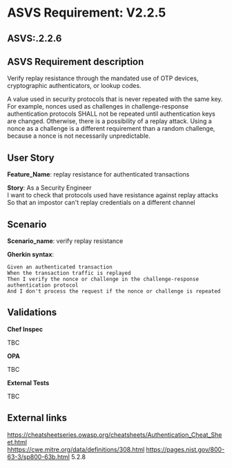 # ASVS Requirement: V2.2.5

## ASVS:.2.2.6

## ASVS Requirement description

Verify replay resistance through the mandated use of OTP devices, cryptographic authenticators, or lookup codes.

A value used in security protocols that is never repeated with the same key. For example, nonces used as challenges in challenge-response authentication protocols SHALL not be repeated until authentication keys are changed. Otherwise, there is a possibility of a replay attack. Using a nonce as a challenge is a different requirement than a random challenge, because a nonce is not necessarily unpredictable.

## User Story

**Feature_Name**: replay resistance for authenticated transactions

**Story**:
As a Security Engineer\
I want to check that protocols used have resistance against replay attacks\
So that an impostor can't replay credentials on a different channel

## Scenario

**Scenario_name**: verify replay resistance

**Gherkin syntax**:

```gherkin
Given an authenticated transaction
When the transaction traffic is replayed
Then I verify the nonce or challenge in the challenge-response authentication protocol
And I don't process the request if the nonce or challenge is repeated
```

## Validations

**Chef Inspec**

TBC

**OPA**

TBC

**External Tests**

TBC

## External links

<https://cheatsheetseries.owasp.org/cheatsheets/Authentication_Cheat_Sheet.html> \
<hhttps://cwe.mitre.org/data/definitions/308.html>
<https://pages.nist.gov/800-63-3/sp800-63b.html> 5.2.8
